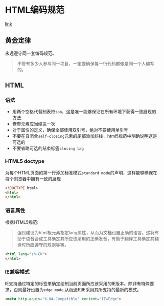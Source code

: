 
# HTML编码规范
[link](http://codeguide.bootcss.com)

## 黄金定律
永远遵守同一套编码规范。

>不管有多少人参与同一项目，一定要确保每一行代码都像是同一个人编写的。

## HTML
### 语法

* 用两个空格代替制表符`tab`，这是唯一能够保证在所有环境下获得一致展现的方法.
* 嵌套元素应当缩进一次
* 对于属性的定义，确保全部使用双引号，绝对不要使用单引号
* 不要在自闭合`self-closing`元素的尾部添加斜线，html5规范中明确说明这是可选的
* 不要省略可选的结束标签`closing tag`

### HTML5 doctype
为每个HTML页面的第一行添加标准模式`standard mode`的声明，这样能够确保在每个浏览器中拥有一致的展现

```html
<!DOCTYPE html>
<html>
</html>
```

### 语言属性
根据HTML5规范:
>强烈建议为html根元素指定lang属性，从而为文档设置正确的语言。这将有助于语音合成工具确定其所应该采用的正确发音，有助于翻译工具确定其翻译时所应遵守的规则等等。

```html
<html lang="zh-CN">
</html>
```

### IE兼容模式
IE支持通过特定的<meta>标签来确定绘制当前页面所应该采用的IE版本。除非有特殊要求，否则最好设置为`edge mode`,从而通知IE采用其所支持的最新的模式。

```html
<meta http-equiv="X-UA-Compatible" content="IE=Edge">
```
